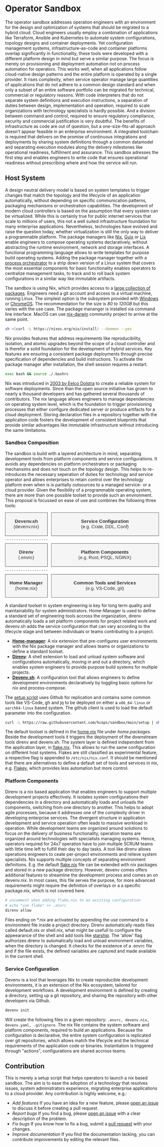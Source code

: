 # Operator Sandbox

The operator sandbox addresses operation engineers with an environment for the design and optimization of systems that should be migrated to a hybrid cloud. Cloud engineers usually employ a combination of applications like Terraform, Ansible and Kubernetes to automate system configurations, topology designs and container deployments. Yet configuration management systems, infrastructure-as-code and container platforms overlap significantly in functionality, these tools were developed with a different platform design in mind but serve a similar purpose. The focus is merely on provisioning and deployment automation not on process automation for operators. This works well, when all applications follow cloud-native design patterns and the entire platform is operated by a single provider. It rises complexity, when service operator manage large quantities of applications that do not adhere to a common design standard and when only a subset of an entire software portfolio can be migrated for technical, commercial or regulatory reasons. With code interpreters that do not separate system definitions and execution instructions, a separation of duties between design, implementation and operation, required to scale organizations with technology specialists is hardly possible. And a division between command and control, required to ensure regulatory compliance, security and commercial justification is very doubtful. The benefits of infrastructure as code are out of question, but a one-size-fits-all approach doesn't appear feasible in an enterprise environment. A integrated toolchain is required that delivers on the promise of continuous integrations and deployments by sharing system definitions through a common datamodel and separating execution modules along the delivery milestones like operational readiness, fulfillment and assurance. This sandbox adresses the first step and enables engineers to write code that ensures operational readiness without prescribing where and how the service will run.

## Host System

A design neutral delivery model is based on system templates to trigger changes that match the topology and the lifecycle of an application automatically, without depending on specific communication patterns, packaging mechanisms or orchestration capabilities. The development of modern cloud controllers is based on the assumption that every system can be virtualized. While this is certainly true for public internet services that scale to millions of users, this not a well suited infrastructure foundation for many enterprise applications. Nevertheless, technologies have evolved and raise the question today, whether virtualization is still the only way to deliver a programmable platform. The package managers like [Nix](https://github.com/NixOS/nix), [Guix](https://guix.gnu.org/) or [Lix](https://lix.systems/) enable engineers to compose operating systems declaratively, without abstracting the runtime environment, network and storage interfaces. A functional programming language allows to write templates for purpose build operating systems. Adding the package manager together with a [process orchestrator](https://f1bonacc1.github.io/process-compose/) to a strip down version of a Linux system that covers the most essential components for basic functionality enables operators to centralize management tasks, to track and to roll back system configurations in a similar way like immutable artifacts.

The sandbox is using Nix, which provides access to a [large collection of packages](https://search.nixos.org/packages). Engineers need a git account and access to a virtual machine, running Linux. The simplest option is the subsystem provided with [Windows](https://learn.microsoft.com/en-us/windows/wsl/about) or [ChromeOS](https://chromeos.dev/en/linux). The recommendation for the size is *80 to 120GB* but this varies with the use case. The package mananger is installed via command line interface. MacOS can use [nix-darwin](https://github.com/LnL7/nix-darwin) community project to arrive at the same point. 

```sh
sh <(curl -L https://nixos.org/nix/install) --daemon --yes
```

Nix provides features that address requirements like reproducibility, isolation, and atomic upgrades beyond the scope of a cloud controller and is therefor a solid foundation for the development of hybrid services. Key features are ensuring a consistent package deployments through precise specification of dependencies and build instructions. To activate the package manager after installation, the shell session requires a restart.

```sh
exec bash && source ./.bashrc
```

Nix was introduced in [2003 by Eelco Dolstra](https://en.wikipedia.org/wiki/Nix_(package_manager)) to create a reliable system for software deployments. Since than the open source initiative has grown to nearly a thousand developers and has gathered several thousands of contributors. The nix language allows engineers to manage dependencies on operating system level, which is the foundation to trigger provisioning processes that either configure dedicated server or produce artifacts for a cloud deployment. Storing declaration files in a repository together with the application code fosters the development of consistent blueprints that provide similar advantages like immutable infrastructure without introducing the same limitations.

### Sandbox Composition

The sandbox is build with a layered architecture in mind, separating development tools from platform components and service configurations. It avoids any dependencies on platform orchestrators or packaging mechansims and does not touch on the topology design. This helps to re-introduces the necessary seperation of duties for technology and service operator and allows enterprises to retain control over the technology platform even when is is partially outsources to a managed service- or a cloud provider. Given the flexibility of a programmable operating system, there are more than one possible toolset to provide such an environment. This proposal is focussed on ease of use and combines the following three tools:

![High-Level Architecture for the Operator Sandbox](./img/techStack.drawio.svg)

A standard toolset in system engineering is key for long term quality and maintainability for system administrators. Home-Manager is used to define a standard set of engineering tools accross the organization, direnv automatically loads a set platform components for project related work and devenv.sh adds the service configuration that can vary according to the lifecycle stage and between individuals or teams contributing to a project. 

* **[Home-manager](https://nix-community.github.io/home-manager/)**: A nix extension that pre-configures user environments with the Nix package manager and allows teams or organizations to define a standard toolset.
* **[Direnv](https://direnv.net/)**: A shell extension to load and unload system software and configurations automatically, moving in and out a directory, which enables system engineers to provide purpose build systems for multiple projects.
* **[Devenv.sh](https://devenv.sh/)**: A configuration tool that allows engineers to define development environments declaratively by toggling basic options for nix and process-compose.

The [setup script](./setup) uses Github for replication and contains some common tools like VS-Code, gh and jq to be deployed on either a `x86_64-linux` or `aarch64-linux` based system. The github client is used to load the default parameter into the configuration. 

```sh
curl -L https://raw.githubusercontent.com/hcops/sandbox/main/setup | sh -s -- <x86_64-linux or aarch64-linux>
```

The default toolset is defined in the [home.nix](./home.nix) file under *home.packages*. Beside the development tools it triggers the deployment of the downstream tools direnv and devenv.sh. The system layer is defined independent from the application layer, in [flake.nix](./flake.nix). This allows to run the same configuration on different host systems. Flakes are still classified as experimental feature, a respective flag is appended to `/etc/nix/nix.conf`. It should be mentioned that there are alternatives to define a default set of tools and services in nix, e.g. [Flakey](https://github.com/lf-/flakey-profile), which provides less automation but more control.  

### Platform Components

Direnv is a nix based application that enables engineers to support multiple development projects effectively. It isolates system configurations their dependencies in a directory and automatically loads and unloads the components, switching from one directory to another. This helps to adopt agile processes, because it addresses one of the complexity driver in developing enterprise services. The divergent structure in application development and service operation often leads to massive workload in operation. While development teams are organized around solutions to focus on the delivery of business functionality, operation teams are organized around technologies with specialists managing systems. Hence, operators required for 24x7 operation have to join multiple SCRUM teams with little time left to fulfill their day to day tasks. A tool like direnv allows operations enigneers to ceate per-project environments and relieve system specialists. Nix supports multiple concepts of separating environment definitions. E.g. the default [flake.nix](./flake.nix) file can be extended with nix packages and stored in a new package directory. However, devenv comes offers additional features to streamline the development process and comes an on devenv.nix. In most cases, this file serves the purpose, for more advanced requirements might require the definition of overlays or a a specific package.nix, which is not covered here.  

```sh
# uncomment when adding flake.nix to an existing configuration
# echo "use flake" >> .envrc
direnv allow
```

Files ending on *.nix are activated by appending the use command to a environment file inside a project directory. Direnv automatically reads files called default.nix or shell.nix, what might be usefull to configure the appeearance of the shell and add tools like [starship](https://starship.rs/). The 'allow' flag authorizes direnv to automatically load and unload environment variables, when the directory is changed. It checks for the existence of a .envrc file and if the file exists, the defined variables are captured and made available in the current shell.  

### Service Configuration

Devenv is a tool that leverages Nix to create reproducible development environments, it is an extension of the Nix ecosystem, tailored for development workflows. A development environment is defined by creating a directory, setting up a git repository, and sharing the repository with other developers via Github.

```sh
devenv init
```

Will create the following files in a given repository: `.envrc, devenv.nix, devenv.yaml, .gitignore`. The nix file contains the system software and platform components, required to build an applications. Because the configuration is declarative, the entire system configuration is replicated over git repositories, which allows match the lifecycle and the technical requirements of the application code or binaries. Instantiation is triggered through "actions", configurations are shared accross teams.

## Contribution
This is merely a setup script that helps operators to launch a nix based sandbox. The aim is to ease the adoption of a technology that resolves issues,  system administrators experience, migrating enterprise applications to a cloud provider. Any contribution is highly welcome, e.g.:
* *Add features* If you have an idea for a new feature, please [open an issue](https://github.com/hcops/sandbox/issues/new) to discuss it before creating a pull request.
* *Report bugs* If you find a bug, please [open an issue](https://github.com/hcops/sandbox/issues/new) with a clear description of the problem.
* *Fix bugs* If you know how to fix a bug, submit a [pull request](https://github.com/hcops/sandbox/pull/new) with your changes.
* *Improve documentation* If you find the documentation lacking, you can contribute improvements by editing the relevant files.

